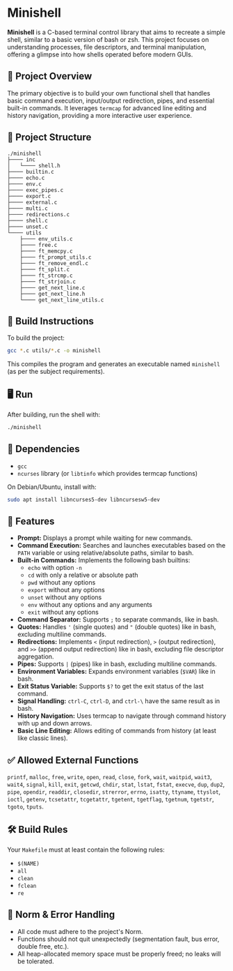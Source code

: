 # Minishell

**Minishell** is a C-based terminal control library that aims to recreate a simple shell, similar to a basic version of bash or zsh. This project focuses on understanding processes, file descriptors, and terminal manipulation, offering a glimpse into how shells operated before modern GUIs.

## 📝 Project Overview

The primary objective is to build your own functional shell that handles basic command execution, input/output redirection, pipes, and essential built-in commands. It leverages `termcap` for advanced line editing and history navigation, providing a more interactive user experience.

## 📁 Project Structure
```
./minishell
├──── inc
│   └──── shell.h
├──── builtin.c
├──── echo.c
├──── env.c
├──── exec_pipes.c
├──── export.c
├──── external.c
├──── multi.c
├──── redirections.c
├──── shell.c
├──── unset.c
└──── utils
    ├──── env_utils.c
    ├──── free.c
    ├──── ft_memcpy.c
    ├──── ft_prompt_utils.c
    ├──── ft_remove_endl.c
    ├──── ft_split.c
    ├──── ft_strcmp.c
    ├──── ft_strjoin.c
    ├──── get_next_line.c
    ├──── get_next_line.h
    └──── get_next_line_utils.c

```

## 🔧 Build Instructions

To build the project:

```bash
gcc *.c utils/*.c -o minishell
```
This compiles the program and generates an executable named `minishell` (as per the subject requirements).

## 🖥️ Run

After building, run the shell with:

```bash
./minishell
```

## 🧩 Dependencies

- `gcc`
- `ncurses` library (or `libtinfo` which provides termcap functions)

On Debian/Ubuntu, install with:

```bash
sudo apt install libncurses5-dev libncursesw5-dev
```

## 📄 Features

- **Prompt:** Displays a prompt while waiting for new commands.
- **Command Execution:** Searches and launches executables based on the `PATH` variable or using relative/absolute paths, similar to bash.
- **Built-in Commands:** Implements the following bash builtins:
  - `echo` with option `-n`
  - `cd` with only a relative or absolute path
  - `pwd` without any options
  - `export` without any options
  - `unset` without any options
  - `env` without any options and any arguments
  - `exit` without any options
- **Command Separator:** Supports `;` to separate commands, like in bash.
- **Quotes:** Handles `'` (single quotes) and `"` (double quotes) like in bash, excluding multiline commands.
- **Redirections:** Implements `<` (input redirection), `>` (output redirection), and `>>` (append output redirection) like in bash, excluding file descriptor aggregation.
- **Pipes:** Supports `|` (pipes) like in bash, excluding multiline commands.
- **Environment Variables:** Expands environment variables (`$VAR`) like in bash.
- **Exit Status Variable:** Supports `$?` to get the exit status of the last command.
- **Signal Handling:** `ctrl-C`, `ctrl-D`, and `ctrl-\` have the same result as in bash.
- **History Navigation:** Uses termcap to navigate through command history with up and down arrows.
- **Basic Line Editing:** Allows editing of commands from history (at least like classic lines).

## ✅ Allowed External Functions

`printf`, `malloc`, `free`, `write`, `open`, `read`, `close`, `fork`, `wait`, `waitpid`, `wait3`, `wait4`, `signal`, `kill`, `exit`, `getcwd`, `chdir`, `stat`, `lstat`, `fstat`, `execve`, `dup`, `dup2`, `pipe`, `opendir`, `readdir`, `closedir`, `strerror`, `errno`, `isatty`, `ttyname`, `ttyslot`, `ioctl`, `getenv`, `tcsetattr`, `tcgetattr`, `tgetent`, `tgetflag`, `tgetnum`, `tgetstr`, `tgoto`, `tputs`.

## 🛠️ Build Rules

Your `Makefile` must at least contain the following rules:

- `$(NAME)`
- `all`
- `clean`
- `fclean`
- `re`

## 📏 Norm & Error Handling

- All code must adhere to the project's Norm.
- Functions should not quit unexpectedly (segmentation fault, bus error, double free, etc.).
- All heap-allocated memory space must be properly freed; no leaks will be tolerated.
